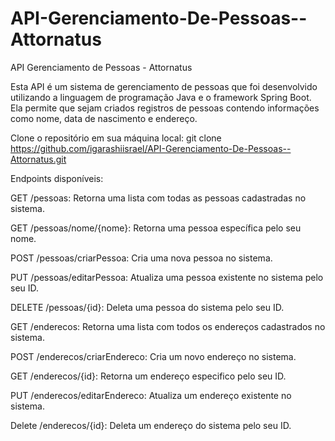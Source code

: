 # API-Gerenciamento-De-Pessoas--Attornatus

API Gerenciamento de Pessoas - Attornatus

Esta API é um sistema de gerenciamento de pessoas que foi desenvolvido utilizando a linguagem de programação Java e o framework Spring Boot. 
Ela permite que sejam criados registros de pessoas contendo informações como nome, data de nascimento e endereço.

Clone o repositório em sua máquina local:
git clone https://github.com/igarashiisrael/API-Gerenciamento-De-Pessoas--Attornatus.git


Endpoints disponíveis:

GET /pessoas: Retorna uma lista com todas as pessoas cadastradas no sistema.

GET /pessoas/nome/{nome}: Retorna uma pessoa específica pelo seu nome.

POST /pessoas/criarPessoa: Cria uma nova pessoa no sistema.

PUT /pessoas/editarPessoa: Atualiza uma pessoa existente no sistema pelo seu ID.

DELETE /pessoas/{id}: Deleta uma pessoa do sistema pelo seu ID.



GET /enderecos: Retorna uma lista com todos os endereços cadastrados no sistema.

POST /enderecos/criarEndereco: Cria um novo endereço no sistema.

GET /enderecos/{id}: Retorna um endereço especifico pelo seu ID.

PUT /enderecos/editarEndereco: Atualiza um endereço existente no sistema.

Delete /enderecos/{id}: Deleta um endereço do sistema pelo seu ID.
